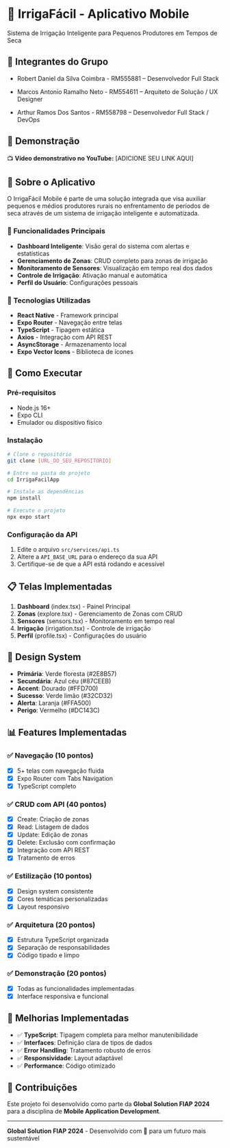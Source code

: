 # 🌱 IrrigaFácil - Aplicativo Mobile

Sistema de Irrigação Inteligente para Pequenos Produtores em Tempos de Seca

## 👥 Integrantes do Grupo

- Robert Daniel da Silva Coimbra - RM555881 – Desenvolvedor Full Stack

- Marcos Antonio Ramalho Neto - RM554611 – Arquiteto de Solução / UX Designer

- Arthur Ramos Dos Santos - RM558798 – Desenvolvedor Full Stack / DevOps

## 🎥 Demonstração

📺 **Vídeo demonstrativo no YouTube:** [ADICIONE SEU LINK AQUI]

## 📱 Sobre o Aplicativo

O IrrigaFácil Mobile é parte de uma solução integrada que visa auxiliar pequenos e médios produtores rurais no enfrentamento de períodos de seca através de um sistema de irrigação inteligente e automatizada.

### 🎯 Funcionalidades Principais

- **Dashboard Inteligente**: Visão geral do sistema com alertas e estatísticas
- **Gerenciamento de Zonas**: CRUD completo para zonas de irrigação  
- **Monitoramento de Sensores**: Visualização em tempo real dos dados
- **Controle de Irrigação**: Ativação manual e automática
- **Perfil do Usuário**: Configurações pessoais

### 🚀 Tecnologias Utilizadas

- **React Native** - Framework principal
- **Expo Router** - Navegação entre telas
- **TypeScript** - Tipagem estática
- **Axios** - Integração com API REST
- **AsyncStorage** - Armazenamento local
- **Expo Vector Icons** - Biblioteca de ícones

## 🚀 Como Executar

### Pré-requisitos
- Node.js 16+
- Expo CLI
- Emulador ou dispositivo físico

### Instalação
```bash
# Clone o repositório
git clone [URL_DO_SEU_REPOSITORIO]

# Entre na pasta do projeto
cd IrrigaFacilApp

# Instale as dependências
npm install

# Execute o projeto
npx expo start
```

### Configuração da API
1. Edite o arquivo `src/services/api.ts`
2. Altere a `API_BASE_URL` para o endereço da sua API
3. Certifique-se de que a API está rodando e acessível

## 📋 Telas Implementadas

1. **Dashboard** (index.tsx) - Painel Principal  
2. **Zonas** (explore.tsx) - Gerenciamento de Zonas com CRUD
3. **Sensores** (sensors.tsx) - Monitoramento em tempo real
4. **Irrigação** (irrigation.tsx) - Controle de irrigação
5. **Perfil** (profile.tsx) - Configurações do usuário

## 🎨 Design System

- **Primária**: Verde floresta (#2E8B57)
- **Secundária**: Azul céu (#87CEEB)  
- **Accent**: Dourado (#FFD700)
- **Sucesso**: Verde limão (#32CD32)
- **Alerta**: Laranja (#FFA500)
- **Perigo**: Vermelho (#DC143C)

## 📊 Features Implementadas

### ✅ Navegação (10 pontos)
- [x] 5+ telas com navegação fluida
- [x] Expo Router com Tabs Navigation
- [x] TypeScript completo

### ✅ CRUD com API (40 pontos)  
- [x] Create: Criação de zonas
- [x] Read: Listagem de dados
- [x] Update: Edição de zonas
- [x] Delete: Exclusão com confirmação
- [x] Integração com API REST
- [x] Tratamento de erros

### ✅ Estilização (10 pontos)
- [x] Design system consistente
- [x] Cores temáticas personalizadas
- [x] Layout responsivo

### ✅ Arquitetura (20 pontos)
- [x] Estrutura TypeScript organizada
- [x] Separação de responsabilidades  
- [x] Código tipado e limpo

### ✅ Demonstração (20 pontos)
- [x] Todas as funcionalidades implementadas
- [x] Interface responsiva e funcional

## 🔧 Melhorias Implementadas

- ✅ **TypeScript**: Tipagem completa para melhor manutenibilidade
- ✅ **Interfaces**: Definição clara de tipos de dados
- ✅ **Error Handling**: Tratamento robusto de erros
- ✅ **Responsividade**: Layout adaptável
- ✅ **Performance**: Código otimizado

## 🤝 Contribuições

Este projeto foi desenvolvido como parte da **Global Solution FIAP 2024** para a disciplina de **Mobile Application Development**.

---

**Global Solution FIAP 2024** - Desenvolvido com 💚 para um futuro mais sustentável
